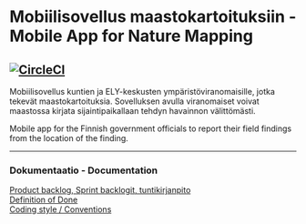 # Mobiilisovellus maastokartoituksiin - Mobile App for Nature Mapping


[![CircleCI](https://circleci.com/gh/Maastokartoitusryhma/maastokartoitus-app.svg?style=svg)](https://circleci.com/gh/Maastokartoitusryhma/maastokartoitus-app)
---

Mobiilisovellus kuntien ja ELY-keskusten ympäristöviranomaisille, jotka tekevät maastokartoituksia. Sovelluksen avulla viranomaiset voivat maastossa kirjata sijaintipaikallaan tehdyn havainnon välittömästi. 

Mobile app for the Finnish government officials to report their field findings from the location of the finding.


---
### Dokumentaatio - Documentation

[Product backlog, Sprint backlogit, tuntikirjanpito](https://docs.google.com/spreadsheets/d/1m7VQjWEWSzhMSs83YdCRn0AIC5W5rsfShjiJ0MSNvu4/edit#gid=0)<br/>
[Definition of Done](https://github.com/Maastokartoitusryhma/maastokartoitus-app/blob/master/definition_of_done.md)<br/>
[Coding style / Conventions](https://github.com/Maastokartoitusryhma/maastokartoitus-app/blob/master/coding_style.md)<br/>
